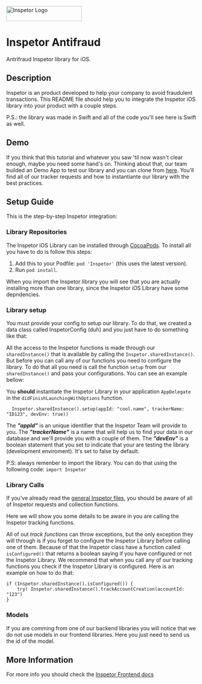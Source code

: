 <p>
  <img src="https://inspetor-assets.s3-sa-east-1.amazonaws.com/images/inspetor-logo.png" width="200" height="40" alt="Inspetor Logo">
</p>

# Inspetor Antifraud
Antrifraud Inspetor library for iOS.

## Description
Inspetor is an product developed to help your company to avoid fraudulent transactions. This README file should help you to integrate the Inspetor iOS library into your product with a couple steps. 

P.S.: the library was made in Swift and all of the code you'll see here is Swift as well.

## Demo
If you think that this tutorial and whatever you saw 'til now wasn't clear enough, maybe you need some hand's on. Thinking about that, our team builded an Demo App to test our library and you can clone from [here](https://github.com/inspetor/inspetor-ios-demo-app). You'll find all of our tracker requests and how to instantiante our library with the best practices.

## Setup Guide
This is the step-by-step Inspetor integration:

### Library Repositories
The Inspetor iOS Library can be installed through [CocoaPods](https://cocoapod.org). To install all you have to do is follow this steps:

1) Add this to your Podfile: `pod 'Inspetor'` (this uses the latest version).
2) Run `pod install`.

When you import the Inspetor library you will see that you are actually installing more than one library, since the Inspetor iOS Library have some depndencies.

### Library setup
You must provide your config to setup our library. To do that, we created a data class called InspetorConfig (duh) and you just have to do something like that:

All the access to the Inspetor functions is made through our `sharedInstance()` that is available by calling the `Inspetor.sharedInstance()`. But before you can call any of our functions you need to configure the library. To do that all you need is call the function `setup` from our `sharedInstance()` and pass your configurations. You can see an example bellow:

You **should** instantiate the Inspetor Library in your application `AppDelegate` in the `didFinishLaunchingWithOptions` function.

```
  Inspetor.sharedInstance().setup(appId: "cool.name", trackerName: "ID123", devEnv: true))
```

The ***"appId"*** is an unique identifier that the Inspetor Team will provide to you. The ***"trackerName"*** is a name that will help us to find your data in our database and we'll provide you with a couple of them. The ***"devEnv"*** is a boolean statement that you set to indicate that your are testing the library (development enviroment). It's set to false by default.

P.S: always remenber to import the library. You can do that using the following code: `import Inspetor`

### Library Calls
If you've already read the [general Inspetor files](https://inspetor.github.io/docs-frontend), you should be aware of all of Inspetor requests and collection functions.

Here we will show you some details to be aware in you are calling the Inspetor tracking functions.

All of out *track functions* can throw exceptions, but the only exception they will through is if you forget to configure the Inspetor Library before calling one of them. Because of that the Inspetor class have a function called `isConfigured()` that returns a boolean saying if you have configured or not the Inspetor Library. We recommend that when you call any of our tracking functions you check if the Inspetor Library is configured. Here is an example on how to do that:

```
if (Inspetor.sharedInstance().isConfigured()) {
    try! Inspetor.sharedInstance().trackAccountCreation(accountId: "123")
}
```

### Models
If you are comming from one of our backend libraries you will notice that we do not use models in our frontend libraries. Here you just need to send us the id of the model.

## More Information
For more info you should check the [Inspetor Frontend docs](https://inspetor.github.io/docs-frontend)
